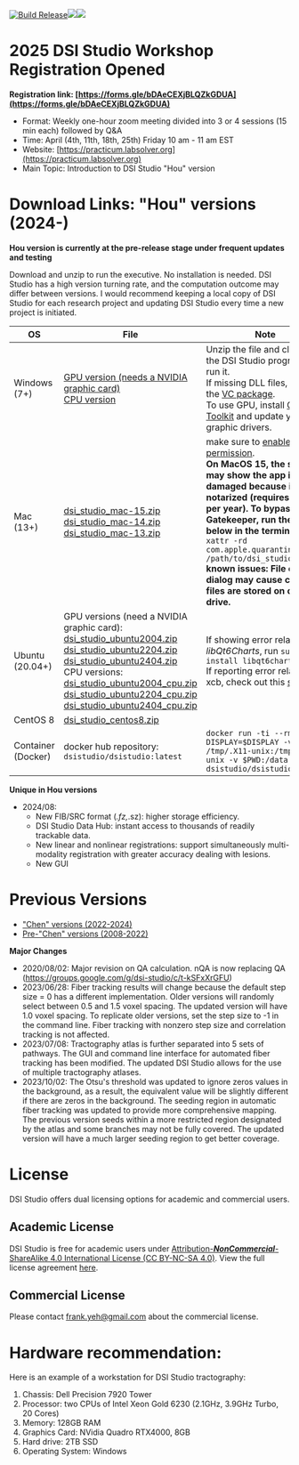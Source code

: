 
[![Build Release](https://github.com/frankyeh/DSI-Studio/actions/workflows/build.yml/badge.svg)](https://github.com/frankyeh/DSI-Studio/actions/workflows/build.yml)<a href="https://github.com/frankyeh/DSI-Studio/commits/master"><img src="https://img.shields.io/github/last-commit/frankyeh/DSI-Studio"></a><a href="https://github.com/frankyeh/DSI-Studio/releases"><img src="https://img.shields.io/github/v/release/frankyeh/DSI-Studio"></a>

# 2025 DSI Studio Workshop Registration Opened

**Registration link: [https://forms.gle/bDAeCEXjBLQZkGDUA](https://forms.gle/bDAeCEXjBLQZkGDUA)**

- Format: Weekly one-hour zoom meeting divided into 3 or 4 sessions (15 min each) followed by Q&A
- Time: April (4th, 11th, 18th, 25th) Friday 10 am - 11 am EST
- Website: [https://practicum.labsolver.org](https://practicum.labsolver.org)
- Main Topic: Introduction to DSI Studio "Hou" version


# Download Links: "Hou" versions (2024-)

**Hou version is currently at the pre-release stage under frequent updates and testing**

Download and unzip to run the executive. No installation is needed. DSI Studio has a high version turning rate, and the computation outcome may differ between versions. I would recommend  keeping a local copy of DSI Studio for each research project and updating DSI Studio every time a new project is initiated.


| OS      | File     | Note      |
|---------|----------|-----------|
|  Windows (7+)  |  [GPU version (needs a NVIDIA graphic card)](https://github.com/frankyeh/DSI-Studio/releases/download/2024.06.12/dsi_studio_win.zip)<br> [CPU version](https://github.com/frankyeh/DSI-Studio/releases/download/2024.06.12/dsi_studio_win_cpu.zip)| Unzip the file and click on the DSI Studio program to run it. <br> If missing DLL files, install the [VC package](https://aka.ms/vs/17/release/vc_redist.x64.exe).<br>To use GPU, install [CUDA Toolkit](https://developer.nvidia.com/cuda-11-8-0-download-archive?target_os=Windows&target_arch=x86_64&target_version=11&target_type=exe_local) and update your graphic drivers.|
|  Mac (13+)      |  [dsi_studio_mac-15.zip](https://github.com/frankyeh/DSI-Studio/releases/download/2024.06.12/dsi_studio_macos-15_qt6.zip)<br>[dsi_studio_mac-14.zip](https://github.com/frankyeh/DSI-Studio/releases/download/2024.06.12/dsi_studio_macos-14_qt6.zip)<br>[dsi_studio_mac-13.zip](https://github.com/frankyeh/DSI-Studio/releases/download/2024.06.12/dsi_studio_macos-13_qt6.zip) | make sure to [enable run permission](http://mac-how-to.wonderhowto.com/how-to/open-third-party-apps-from-unidentified-developers-mac-os-x-0158095/).<br> **On MacOS 15, the system may show the app is damaged because it is not notarized (requires $99 per year). To bypass Gatekeeper, run the line below in the terminal:** <br>`xattr -rd com.apple.quarantine /path/to/dsi_studio.app.` <br> **known issues: File open dialog may cause crash if files are stored on cloud drive.** |
|  Ubuntu (20.04+)   | GPU versions (need a NVIDIA graphic card):<br> [dsi_studio_ubuntu2004.zip](https://github.com/frankyeh/DSI-Studio/releases/download/2024.06.12/dsi_studio_ubuntu2004.zip)<br>[dsi_studio_ubuntu2204.zip](https://github.com/frankyeh/DSI-Studio/releases/download/2024.06.12/dsi_studio_ubuntu2204.zip)<br>[dsi_studio_ubuntu2404.zip](https://github.com/frankyeh/DSI-Studio/releases/download/2024.06.12/dsi_studio_ubuntu2404.zip)<br>CPU versions:<br> [dsi_studio_ubuntu2004_cpu.zip](https://github.com/frankyeh/DSI-Studio/releases/download/2024.06.12/dsi_studio_ubuntu2004_cpu.zip)<br>[dsi_studio_ubuntu2204_cpu.zip](https://github.com/frankyeh/DSI-Studio/releases/download/2024.06.12/dsi_studio_ubuntu2204_cpu.zip)<br>[dsi_studio_ubuntu2404_cpu.zip](https://github.com/frankyeh/DSI-Studio/releases/download/2024.06.12/dsi_studio_ubuntu2404_cpu.zip)<br> | If showing error related to *libQt6Charts*, run `sudo apt install libqt6charts6-dev`<br> If reporting error related to xcb, check out this [solution](https://groups.google.com/g/dsi-studio/c/b61uyoo0CuI). |
|  CentOS 8    |  [dsi_studio_centos8.zip](https://github.com/frankyeh/DSI-Studio/releases/download/2024.06.12/dsi_studio_centos8.zip)  |  |
|  Container (Docker)   |  docker hub repository: `dsistudio/dsistudio:latest`  | `docker run -ti --rm -e DISPLAY=$DISPLAY -v /tmp/.X11-unix:/tmp/.X11-unix -v $PWD:/data dsistudio/dsistudio:latest` |

**Unique in Hou versions**

- 2024/08:
  - New FIB/SRC format (*.fz,*.sz): higher storage efficiency.
  - DSI Studio Data Hub: instant access to thousands of readily trackable data.
  - New linear and nonlinear registrations: support simultaneously multi-modality registration with greater accuracy dealing with lesions.
  - New GUI

# Previous Versions 

- ["Chen" versions (2022-2024)](https://github.com/frankyeh/DSI-Studio/releases)
- [Pre-"Chen" versions (2008-2022)](https://www.dropbox.com/sh/ectib64vhctkl8b/AADBRYp_aPLEuAOdNw393tO-a?dl=0)

**Major Changes**

- 2020/08/02: Major revision on QA calculation. nQA is now replacing QA (https://groups.google.com/g/dsi-studio/c/t-kSFxXrGFU)
- 2023/06/28: Fiber tracking results will change because the default step size = 0 has a different implementation. Older versions will randomly select between 0.5 and 1.5 voxel spacing. The updated version will have 1.0 voxel spacing. To replicate older versions, set the step size to -1 in the command line. Fiber tracking with nonzero step size and correlation tracking is not affected.
- 2023/07/08: Tractography atlas is further separated into 5 sets of pathways. The GUI and command line interface for automated fiber tracking has been modified. The updated DSI Studio allows for the use of multiple tractography atlases.
- 2023/10/02: The Otsu's threshold was updated to ignore zeros values in the background, as a result, the equivalent value will be slightly different if there are zeros in the background. The seeding region in automatic fiber tracking was updated to provide more comprehensive mapping. The previous version seeds within a more restricted region designated by the atlas and some branches may not be fully covered. The updated version will have a much larger seeding region to get better coverage.


# License

DSI Studio offers dual licensing options for academic and commercial users.

## Academic License

DSI Studio is free for academic users under [Attribution-***NonCommercial***-ShareAlike 4.0 International License (CC BY-NC-SA 4.0)](https://creativecommons.org/licenses/by-nc-sa/4.0/legalcode). View the full license agreement [here](https://github.com/frankyeh/DSI-Studio/?tab=License-1-ov-file#readme).

## Commercial License

Please contact frank.yeh@gmail.com about the commercial license.

# Hardware recommendation:

Here is an example of a workstation for DSI Studio tractography:

1. Chassis: Dell Precision 7920 Tower
2. Processor: two CPUs of Intel Xeon Gold 6230 (2.1GHz, 3.9GHz Turbo, 20 Cores)
3. Memory: 128GB RAM
4. Graphics Card: NVidia Quadro RTX4000, 8GB
5. Hard drive: 2TB SSD
6. Operating System: Windows

